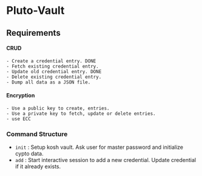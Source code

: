 # Pluto-Vault

## Requirements
#### CRUD
    - Create a credential entry. DONE
    - Fetch existing credential entry.
    - Update old credential entry. DONE
    - Delete existing credential entry.
    - Dump all data as a JSON file.
#### Encryption
    - Use a public key to create, entries.
    - Use a private key to fetch, update or delete entries.
    - use ECC


### Command Structure
- `init` : Setup kosh vault. Ask user for master password and initialize cypto data.
- `add` : Start interactive session to add a new credential. Update credential if it already exists.
